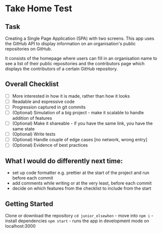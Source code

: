 # Take Home Test

## Task
Creating a Single Page Application (SPA) with two screens. This app uses the GitHub API to display information on an organisation's public repositories on GitHub.

It consists of the homepage where users can fill in an organisation name to see a list of their public repositories and the contributors page which displays the contributors of a certain GitHub repository. 

## Overall Checklist

- [ ] More interested in how it is made, rather than how it looks
- [ ] Readable and expressive code
- [ ] Progression captured in git commits
- [ ] (Optional) Simulation of a big project - make it scalable to handle addition of features
- [ ] (Optional) Make it shareable - if you have the same link, you have the same state
- [ ] (Optional) Write tests
- [ ] (Optional) Handle couple of edge cases [no network, wrong entry]
- [ ] (Optional) Evidence of best practices

## What I would do differently next time:
- set up code formatter e.g. prettier at the start of the project and run before each commit
- add comments while writing or at the very least, before each commit
- decide on which features from the checklist to include from the start

## Getting Started
Clone or download the repository
`cd junior_elsewhen` - move into 
`npm i` - install dependencies
`npm start` - runs the app in development mode on localhost:3000